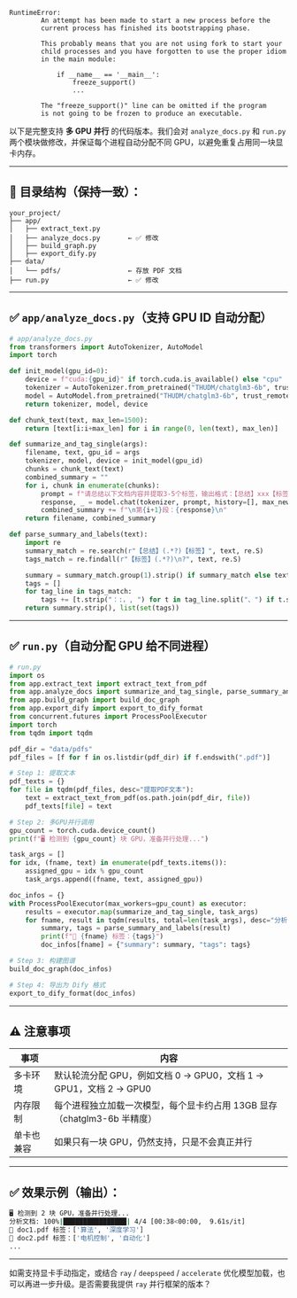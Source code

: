 ```
RuntimeError:
        An attempt has been made to start a new process before the
        current process has finished its bootstrapping phase.

        This probably means that you are not using fork to start your
        child processes and you have forgotten to use the proper idiom
        in the main module:

            if __name__ == '__main__':
                freeze_support()
                ...

        The "freeze_support()" line can be omitted if the program
        is not going to be frozen to produce an executable.
```
以下是完整支持 **多 GPU 并行** 的代码版本。我们会对 `analyze_docs.py` 和 `run.py` 两个模块做修改，并保证每个进程自动分配不同 GPU，以避免重复占用同一块显卡内存。

---

## 📁 目录结构（保持一致）：

```
your_project/
├── app/
│   ├── extract_text.py
│   ├── analyze_docs.py       ← ✅ 修改
│   ├── build_graph.py
│   ├── export_dify.py
├── data/
│   └── pdfs/                 ← 存放 PDF 文档
├── run.py                    ← ✅ 修改
```

---

## ✅ `app/analyze_docs.py`（支持 GPU ID 自动分配）

```python
# app/analyze_docs.py
from transformers import AutoTokenizer, AutoModel
import torch

def init_model(gpu_id=0):
    device = f"cuda:{gpu_id}" if torch.cuda.is_available() else "cpu"
    tokenizer = AutoTokenizer.from_pretrained("THUDM/chatglm3-6b", trust_remote_code=True)
    model = AutoModel.from_pretrained("THUDM/chatglm3-6b", trust_remote_code=True).half().to(device).eval()
    return tokenizer, model, device

def chunk_text(text, max_len=1500):
    return [text[i:i+max_len] for i in range(0, len(text), max_len)]

def summarize_and_tag_single(args):
    filename, text, gpu_id = args
    tokenizer, model, device = init_model(gpu_id)
    chunks = chunk_text(text)
    combined_summary = ""
    for i, chunk in enumerate(chunks):
        prompt = f"请总结以下文档内容并提取3-5个标签，输出格式：【总结】xxx【标签】xxx：\n{chunk}"
        response, _ = model.chat(tokenizer, prompt, history=[], max_new_tokens=512)
        combined_summary += f"\n第{i+1}段：{response}\n"
    return filename, combined_summary

def parse_summary_and_labels(text):
    import re
    summary_match = re.search(r"【总结】(.*?)【标签】", text, re.S)
    tags_match = re.findall(r"【标签】(.*?)\n?", text, re.S)

    summary = summary_match.group(1).strip() if summary_match else text
    tags = []
    for tag_line in tags_match:
        tags += [t.strip("：:，, ") for t in tag_line.split("、") if t.strip()]
    return summary.strip(), list(set(tags))
```

---

## ✅ `run.py`（自动分配 GPU 给不同进程）

```python
# run.py
import os
from app.extract_text import extract_text_from_pdf
from app.analyze_docs import summarize_and_tag_single, parse_summary_and_labels
from app.build_graph import build_doc_graph
from app.export_dify import export_to_dify_format
from concurrent.futures import ProcessPoolExecutor
import torch
from tqdm import tqdm

pdf_dir = "data/pdfs"
pdf_files = [f for f in os.listdir(pdf_dir) if f.endswith(".pdf")]

# Step 1: 提取文本
pdf_texts = {}
for file in tqdm(pdf_files, desc="提取PDF文本"):
    text = extract_text_from_pdf(os.path.join(pdf_dir, file))
    pdf_texts[file] = text

# Step 2: 多GPU并行调用
gpu_count = torch.cuda.device_count()
print(f"🖥️ 检测到 {gpu_count} 块 GPU，准备并行处理...")

task_args = []
for idx, (fname, text) in enumerate(pdf_texts.items()):
    assigned_gpu = idx % gpu_count
    task_args.append((fname, text, assigned_gpu))

doc_infos = {}
with ProcessPoolExecutor(max_workers=gpu_count) as executor:
    results = executor.map(summarize_and_tag_single, task_args)
    for fname, result in tqdm(results, total=len(task_args), desc="分析文档"):
        summary, tags = parse_summary_and_labels(result)
        print(f"📄 {fname} 标签：{tags}")
        doc_infos[fname] = {"summary": summary, "tags": tags}

# Step 3: 构建图谱
build_doc_graph(doc_infos)

# Step 4: 导出为 Dify 格式
export_to_dify_format(doc_infos)
```

---

## ⚠️ 注意事项

| 事项    | 内容                                               |
| ----- | ------------------------------------------------ |
| 多卡环境  | 默认轮流分配 GPU，例如文档 0 → GPU0，文档 1 → GPU1，文档 2 → GPU0 |
| 内存限制  | 每个进程独立加载一次模型，每个显卡约占用 13GB 显存（chatglm3-6b 半精度）    |
| 单卡也兼容 | 如果只有一块 GPU，仍然支持，只是不会真正并行                         |

---

## ✅ 效果示例（输出）：

```bash
🖥️ 检测到 2 块 GPU，准备并行处理...
分析文档: 100%|████████████████| 4/4 [00:38<00:00,  9.61s/it]
📄 doc1.pdf 标签：['算法', '深度学习']
📄 doc2.pdf 标签：['电机控制', '自动化']
...
```

---

如需支持显卡手动指定，或结合 `ray` / `deepspeed` / `accelerate` 优化模型加载，也可以再进一步升级。是否需要我提供 `ray` 并行框架的版本？

